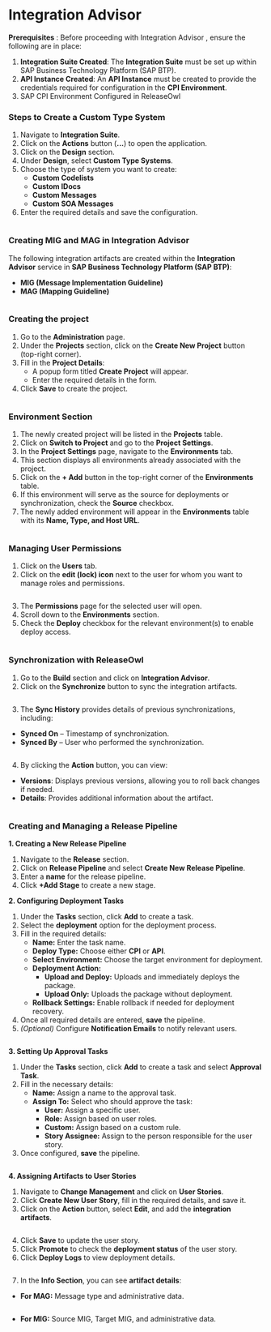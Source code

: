 # Integration Advisor

**Prerequisites** : Before proceeding with Integration Advisor , ensure the following are in place:

1. **Integration Suite Created**: The **Integration Suite** must be set up within SAP Business Technology Platform (SAP BTP).
2. **API Instance Created**: An **API Instance** must be created to provide the credentials required for configuration in the **CPI Environment**.
3. SAP CPI Environment Configured in ReleaseOwl

### **Steps to Create a Custom Type System** <a href="#pdf-page-gq2jqh5hz5sfguou1udk-steps-to-create-a-custom-type-system" id="pdf-page-gq2jqh5hz5sfguou1udk-steps-to-create-a-custom-type-system"></a>

1. Navigate to **Integration Suite**.
2. Click on the **Actions** button (**...**) to open the application.
3. Click on the **Design** section.
4. Under **Design**, select **Custom Type Systems**.
5. Choose the type of system you want to create:
   * **Custom Codelists**
   * **Custom IDocs**
   * **Custom Messages**
   * **Custom SOA Messages**
6. Enter the required details and save the configuration.

<figure><img src="https://open.gitbook.com/~gitbook/image?url=https%3A%2F%2F1890383800-files.gitbook.io%2F%7E%2Ffiles%2Fv0%2Fb%2Fgitbook-x-prod.appspot.com%2Fo%2Fspaces%252FDWyxe6hm5vqosFaByVgs%252Fuploads%252F4jQm2pQVZonuKCc9mWeb%252Fimage.png%3Falt%3Dmedia%26token%3D6ab8b264-ff50-4da4-85e5-6802faaf7b76&#x26;width=768&#x26;dpr=4&#x26;quality=100&#x26;sign=ac6dc6ca&#x26;sv=2" alt=""><figcaption></figcaption></figure>

### **Creating MIG and MAG in Integration Advisor** <a href="#pdf-page-gq2jqh5hz5sfguou1udk-creating-mig-and-mag-in-integration-advisor" id="pdf-page-gq2jqh5hz5sfguou1udk-creating-mig-and-mag-in-integration-advisor"></a>

The following integration artifacts are created within the **Integration Advisor** service in **SAP Business Technology Platform (SAP BTP)**:

* **MIG (Message Implementation Guideline)**
* **MAG (Mapping Guideline)**

<figure><img src="https://open.gitbook.com/~gitbook/image?url=https%3A%2F%2F1890383800-files.gitbook.io%2F%7E%2Ffiles%2Fv0%2Fb%2Fgitbook-x-prod.appspot.com%2Fo%2Fspaces%252FDWyxe6hm5vqosFaByVgs%252Fuploads%252FWh88x04EPBMdYDQxMis8%252Fimage.png%3Falt%3Dmedia%26token%3D5e025e74-426f-4635-9d5e-bca20d788e78&#x26;width=768&#x26;dpr=4&#x26;quality=100&#x26;sign=1b29766b&#x26;sv=2" alt=""><figcaption></figcaption></figure>

### **Creating the project** <a href="#pdf-page-gq2jqh5hz5sfguou1udk-creating-the-project" id="pdf-page-gq2jqh5hz5sfguou1udk-creating-the-project"></a>

1. Go to the **Administration** page.
2. Under the **Projects** section, click on the **Create New Project** button (top-right corner).
3. Fill in the **Project Details**:
   * A popup form titled **Create Project** will appear.
   * Enter the required details in the form.
4. Click **Save** to create the project.

<figure><img src="https://open.gitbook.com/~gitbook/image?url=https%3A%2F%2F1890383800-files.gitbook.io%2F%7E%2Ffiles%2Fv0%2Fb%2Fgitbook-x-prod.appspot.com%2Fo%2Fspaces%252FDWyxe6hm5vqosFaByVgs%252Fuploads%252FiNc7EpUgYqLEXu9klmAH%252Fimage.png%3Falt%3Dmedia%26token%3D7c78e385-e4c7-4b4b-b46f-7dfd90c6fffa&#x26;width=768&#x26;dpr=4&#x26;quality=100&#x26;sign=9e9e4993&#x26;sv=2" alt=""><figcaption></figcaption></figure>

### **Environment Section** <a href="#pdf-page-gq2jqh5hz5sfguou1udk-environment-section" id="pdf-page-gq2jqh5hz5sfguou1udk-environment-section"></a>

1. The newly created project will be listed in the **Projects** table.
2. Click on **Switch to Project** and go to the **Project Settings**.
3. In the **Project Settings** page, navigate to the **Environments** tab.
4. This section displays all environments already associated with the project.
5. Click on the **+ Add** button in the top-right corner of the **Environments** table.
6. If this environment will serve as the source for deployments or synchronization, check the **Source** checkbox.
7. The newly added environment will appear in the **Environments** table with its **Name, Type, and Host URL**.

<figure><img src="https://open.gitbook.com/~gitbook/image?url=https%3A%2F%2F1890383800-files.gitbook.io%2F%7E%2Ffiles%2Fv0%2Fb%2Fgitbook-x-prod.appspot.com%2Fo%2Fspaces%252FDWyxe6hm5vqosFaByVgs%252Fuploads%252FNMVWnATkmG60IB12U59B%252Fimage.png%3Falt%3Dmedia%26token%3D4c10b5ba-111d-4c09-89a3-4ca9d63dfffd&#x26;width=768&#x26;dpr=4&#x26;quality=100&#x26;sign=9469559b&#x26;sv=2" alt=""><figcaption></figcaption></figure>

### Managing User Permissions <a href="#pdf-page-gq2jqh5hz5sfguou1udk-managing-user-permissions" id="pdf-page-gq2jqh5hz5sfguou1udk-managing-user-permissions"></a>

1. Click on the **Users** tab.
2. Click on the **edit (lock) icon** next to the user for whom you want to manage roles and permissions.

<figure><img src="https://open.gitbook.com/~gitbook/image?url=https%3A%2F%2F1890383800-files.gitbook.io%2F%7E%2Ffiles%2Fv0%2Fb%2Fgitbook-x-prod.appspot.com%2Fo%2Fspaces%252FDWyxe6hm5vqosFaByVgs%252Fuploads%252FGicwuJGYnjRXVwGhx0iw%252Fimage.png%3Falt%3Dmedia%26token%3Df13b964f-c9d7-4f09-96e2-1f43351a489b&#x26;width=768&#x26;dpr=4&#x26;quality=100&#x26;sign=9b867037&#x26;sv=2" alt=""><figcaption></figcaption></figure>

3. The **Permissions** page for the selected user will open.
4. Scroll down to the **Environments** section.
5. Check the **Deploy** checkbox for the relevant environment(s) to enable deploy access.

<figure><img src="https://open.gitbook.com/~gitbook/image?url=https%3A%2F%2F1890383800-files.gitbook.io%2F%7E%2Ffiles%2Fv0%2Fb%2Fgitbook-x-prod.appspot.com%2Fo%2Fspaces%252FDWyxe6hm5vqosFaByVgs%252Fuploads%252F9Qr27CHz3jVl6fYzalV3%252Fimage.png%3Falt%3Dmedia%26token%3Ddc3a9f97-6966-4819-9e5f-4f4513e04914&#x26;width=768&#x26;dpr=4&#x26;quality=100&#x26;sign=dc3c4008&#x26;sv=2" alt=""><figcaption></figcaption></figure>

### Synchronization with ReleaseOwl <a href="#pdf-page-gq2jqh5hz5sfguou1udk-synchronization-with-releaseowl" id="pdf-page-gq2jqh5hz5sfguou1udk-synchronization-with-releaseowl"></a>

1. Go to the **Build** section and click on **Integration Advisor**.
2. Click on the **Synchronize** button to sync the integration artifacts.

<figure><img src="https://open.gitbook.com/~gitbook/image?url=https%3A%2F%2F1890383800-files.gitbook.io%2F%7E%2Ffiles%2Fv0%2Fb%2Fgitbook-x-prod.appspot.com%2Fo%2Fspaces%252FDWyxe6hm5vqosFaByVgs%252Fuploads%252FmFpuaBpGStdno4xQiDy2%252Fimage.png%3Falt%3Dmedia%26token%3Dc59963be-2177-4df3-b493-26783c2ad838&#x26;width=768&#x26;dpr=4&#x26;quality=100&#x26;sign=4f9fa7a2&#x26;sv=2" alt=""><figcaption></figcaption></figure>

3. The **Sync History** provides details of previous synchronizations, including:

* **Synced On** – Timestamp of synchronization.
* **Synced By** – User who performed the synchronization.

<figure><img src="https://open.gitbook.com/~gitbook/image?url=https%3A%2F%2F1890383800-files.gitbook.io%2F%7E%2Ffiles%2Fv0%2Fb%2Fgitbook-x-prod.appspot.com%2Fo%2Fspaces%252FDWyxe6hm5vqosFaByVgs%252Fuploads%252FFPvPAoAw6OcveTuQ8WQi%252Fimage.png%3Falt%3Dmedia%26token%3D052ffbab-3df3-4b30-bf23-60ffd53adf20&#x26;width=768&#x26;dpr=4&#x26;quality=100&#x26;sign=1331cc1d&#x26;sv=2" alt=""><figcaption></figcaption></figure>

4. By clicking the **Action** button, you can view:

* **Versions**: Displays previous versions, allowing you to roll back changes if needed.
* **Details**: Provides additional information about the artifact.

<figure><img src="https://open.gitbook.com/~gitbook/image?url=https%3A%2F%2F1890383800-files.gitbook.io%2F%7E%2Ffiles%2Fv0%2Fb%2Fgitbook-x-prod.appspot.com%2Fo%2Fspaces%252FDWyxe6hm5vqosFaByVgs%252Fuploads%252FTD7R4MPSlL5jO1o4hqYD%252Fimage.png%3Falt%3Dmedia%26token%3D4dec8a50-c84d-4032-a537-156bc131bdff&#x26;width=768&#x26;dpr=4&#x26;quality=100&#x26;sign=10c0f343&#x26;sv=2" alt=""><figcaption></figcaption></figure>

### **Creating and Managing a Release Pipeline** <a href="#pdf-page-gq2jqh5hz5sfguou1udk-creating-and-managing-a-release-pipeline" id="pdf-page-gq2jqh5hz5sfguou1udk-creating-and-managing-a-release-pipeline"></a>

**1. Creating a New Release Pipeline**

1. Navigate to the **Release** section.
2. Click on **Release Pipeline** and select **Create New Release Pipeline**.
3. Enter a **name** for the release pipeline.
4. Click **+Add Stage** to create a new stage.

**2. Configuring Deployment Tasks**

1. Under the **Tasks** section, click **Add** to create a task.
2. Select the **deployment** option for the deployment process.
3. Fill in the required details:
   * **Name:** Enter the task name.
   * **Deploy Type:** Choose either **CPI** or **API**.
   * **Select Environment:** Choose the target environment for deployment.
   * **Deployment Action:**
     * **Upload and Deploy:** Uploads and immediately deploys the package.
     * **Upload Only:** Uploads the package without deployment.
   * **Rollback Settings:** Enable rollback if needed for deployment recovery.
4. Once all required details are entered, **save** the pipeline.
5. _(Optional)_ Configure **Notification Emails** to notify relevant users.

<figure><img src="https://open.gitbook.com/~gitbook/image?url=https%3A%2F%2F1890383800-files.gitbook.io%2F%7E%2Ffiles%2Fv0%2Fb%2Fgitbook-x-prod.appspot.com%2Fo%2Fspaces%252FDWyxe6hm5vqosFaByVgs%252Fuploads%252FaOUCd2mJzY9qdUkCWpih%252Fimage.png%3Falt%3Dmedia%26token%3D064efdb7-b814-4220-9a12-693a3880bda1&#x26;width=768&#x26;dpr=4&#x26;quality=100&#x26;sign=4ce95ce1&#x26;sv=2" alt=""><figcaption></figcaption></figure>

**3. Setting Up Approval Tasks**

1. Under the **Tasks** section, click **Add** to create a task and select **Approval Task**.
2. Fill in the necessary details:
   * **Name:** Assign a name to the approval task.
   * **Assign To:** Select who should approve the task:
     * **User:** Assign a specific user.
     * **Role:** Assign based on user roles.
     * **Custom:** Assign based on a custom rule.
     * **Story Assignee:** Assign to the person responsible for the user story.
3. Once configured, **save** the pipeline.

<figure><img src="https://open.gitbook.com/~gitbook/image?url=https%3A%2F%2F1890383800-files.gitbook.io%2F%7E%2Ffiles%2Fv0%2Fb%2Fgitbook-x-prod.appspot.com%2Fo%2Fspaces%252FDWyxe6hm5vqosFaByVgs%252Fuploads%252Fd5eqDRNGEwNyduLR488w%252Fimage.png%3Falt%3Dmedia%26token%3Dc9991fd5-208d-4f2c-b023-1ed642800725&#x26;width=768&#x26;dpr=4&#x26;quality=100&#x26;sign=db745875&#x26;sv=2" alt=""><figcaption></figcaption></figure>

**4. Assigning Artifacts to User Stories**

1. Navigate to **Change Management** and click on **User Stories**.
2. Click **Create New User Story**, fill in the required details, and save it.
3. Click on the **Action** button, select **Edit**, and add the **integration artifacts**.

<figure><img src="https://open.gitbook.com/~gitbook/image?url=https%3A%2F%2F1890383800-files.gitbook.io%2F%7E%2Ffiles%2Fv0%2Fb%2Fgitbook-x-prod.appspot.com%2Fo%2Fspaces%252FDWyxe6hm5vqosFaByVgs%252Fuploads%252FkLlWHDONOgwBpiDtKCnY%252Fimage.png%3Falt%3Dmedia%26token%3D103cb251-78c0-48bd-b818-1e61e7a31343&#x26;width=768&#x26;dpr=4&#x26;quality=100&#x26;sign=3c3f9b36&#x26;sv=2" alt=""><figcaption></figcaption></figure>

4. Click **Save** to update the user story.
5. Click **Promote** to check the **deployment status** of the user story.
6. Click **Deploy Logs** to view deployment details.

<figure><img src="https://open.gitbook.com/~gitbook/image?url=https%3A%2F%2F1890383800-files.gitbook.io%2F%7E%2Ffiles%2Fv0%2Fb%2Fgitbook-x-prod.appspot.com%2Fo%2Fspaces%252FDWyxe6hm5vqosFaByVgs%252Fuploads%252FQONwRnh04PDIdvuFhuNt%252Fimage.png%3Falt%3Dmedia%26token%3Df0c4cd0e-098b-4ba5-b639-d092338aaeb7&#x26;width=768&#x26;dpr=4&#x26;quality=100&#x26;sign=e364beeb&#x26;sv=2" alt=""><figcaption></figcaption></figure>

7. In the **Info Section**, you can see **artifact details**:

* **For MAG:** Message type and administrative data.

<figure><img src="https://open.gitbook.com/~gitbook/image?url=https%3A%2F%2F1890383800-files.gitbook.io%2F%7E%2Ffiles%2Fv0%2Fb%2Fgitbook-x-prod.appspot.com%2Fo%2Fspaces%252FDWyxe6hm5vqosFaByVgs%252Fuploads%252FWWwAmMIsMhIoQQ8WTmbp%252Fimage.png%3Falt%3Dmedia%26token%3D8d155c19-ae3a-48e3-a3b1-fb1c3c809645&#x26;width=768&#x26;dpr=4&#x26;quality=100&#x26;sign=efb81760&#x26;sv=2" alt=""><figcaption></figcaption></figure>

* **For MIG:** Source MIG, Target MIG, and administrative data.

<figure><img src="https://open.gitbook.com/~gitbook/image?url=https%3A%2F%2F1890383800-files.gitbook.io%2F%7E%2Ffiles%2Fv0%2Fb%2Fgitbook-x-prod.appspot.com%2Fo%2Fspaces%252FDWyxe6hm5vqosFaByVgs%252Fuploads%252FxBEPO7qRLrbcGHwY8Bx2%252Fimage.png%3Falt%3Dmedia%26token%3Db10c1192-3e78-47e0-963d-b61649da4ba5&#x26;width=768&#x26;dpr=4&#x26;quality=100&#x26;sign=eaaccd39&#x26;sv=2" alt=""><figcaption></figcaption></figure>
